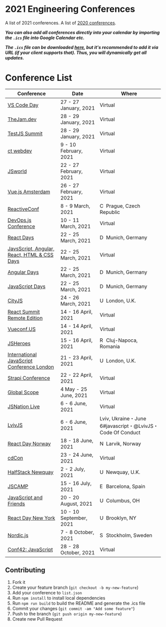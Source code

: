 # 2021 Engineering Conferences
A list of 2021 conferences.
A list of [2020 conferences](https://github.com/ryanburgess/2020-conferences).

_**You can also add all conferences directly into your calendar by importing the `.ics` file into Google Calendar etc.**_

_**The `.ics` file can be downloaded [here](https://rawgit.com/ryanburgess/2021-conferences/main/2021-conferences.ics), but it's recommended to add it via URL (if your client supports that). Thus, you will dynamically get all updates.**_

# Conference List

| Conference | Date | Where |
|------------|------|-------|
| [VS Code Day](https://code.visualstudio.com/vscode-day) | 27 - 27 January, 2021 |  Virtual |
| [TheJam.dev](https://events.linuxfoundation.org/cdcon/) | 28 - 29 January, 2021 |  Virtual |
| [TestJS Summit](https://testjssummit.com/) | 28 - 29 January, 2021 |  Virtual |
| [ct webdev](https://ctwebdev.de) | 9 - 10 February, 2021 |  Virtual |
| [JSworld](http://www.jsworldconference.com) | 22 - 27 February, 2021 |  Virtual |
| [Vue.js Amsterdam](http://www.vuejs.amsterdam) | 26 - 27 February, 2021 |  Virtual |
| [ReactiveConf](https://reactiveconf.com) | 8 - 9 March, 2021 | <img src="https://cdnjs.cloudflare.com/ajax/libs/flag-icon-css/3.2.1/flags/4x3/cz.svg" height="16" alt="CZ flag icon" /> Prague, Czech Republic |
| [DevOps.js Conference](https://www.devopsjsconf.com/) | 10 - 11 March, 2021 |  Virtual |
| [React Days](https://javascript-days.de/react) | 22 - 25 March, 2021 | <img src="https://cdnjs.cloudflare.com/ajax/libs/flag-icon-css/3.2.1/flags/4x3/de.svg" height="16" alt="DE flag icon" /> Munich, Germany |
| [JavsScript, Angular, React, HTML & CSS Days](https://javascript-days.de/muenchen) | 22 - 25 March, 2021 |  Virtual |
| [Angular Days](https://javascript-days.de/angular) | 22 - 25 March, 2021 | <img src="https://cdnjs.cloudflare.com/ajax/libs/flag-icon-css/3.2.1/flags/4x3/de.svg" height="16" alt="DE flag icon" /> Munich, Germany |
| [JavaScript Days](https://javascript-days.de/muenchen) | 22 - 25 March, 2021 | <img src="https://cdnjs.cloudflare.com/ajax/libs/flag-icon-css/3.2.1/flags/4x3/de.svg" height="16" alt="DE flag icon" /> Munich, Germany |
| [CityJS](https://cityjsconf.org) | 24 - 26 March, 2021 | <img src="https://cdnjs.cloudflare.com/ajax/libs/flag-icon-css/3.2.1/flags/4x3/uk.svg" height="16" alt="UK flag icon" /> London, U.K. |
| [React Summit Remote Edition](https://remote.reactsummit.com/) | 14 - 16 April, 2021 |  Virtual |
| [Vueconf.US](http://vueconf.us) | 14 - 14 April, 2021 |  Virtual |
| [JSHeroes](https://jsheroes.io) | 15 - 16 April, 2021 | <img src="https://cdnjs.cloudflare.com/ajax/libs/flag-icon-css/3.2.1/flags/4x3/ro.svg" height="16" alt="RO flag icon" /> Cluj-Napoca, Romania |
| [International JavaScript Conference London](https://javascript-conference.com/london) | 21 - 23 April, 2021 | <img src="https://cdnjs.cloudflare.com/ajax/libs/flag-icon-css/3.2.1/flags/4x3/uk.svg" height="16" alt="UK flag icon" /> London, U.K. |
| [Strapi Conference](https://www.strapi.io/strapi-conf-2021) | 22 - 22 April, 2021 |  Virtual |
| [Global Scope](https://www.webdirections.org/globalscope) | 4 May - 25 June, 2021 |  Virtual |
| [JSNation Live](https://live.jsnation.com/) | 6 - 6 June, 2021 |  Virtual |
| [LvivJS](https://lvivjs.org.ua) | 6 - 6 June, 2021 |  Lviv, Ukraine・June 6#javascript・@LvivJS・Code Of Conduct |
| [React Day Norway](https://reactnorway.com) | 18 - 18 June, 2021 | <img src="https://cdnjs.cloudflare.com/ajax/libs/flag-icon-css/3.2.1/flags/4x3/no.svg" height="16" alt="NO flag icon" /> Larvik, Norway |
| [cdCon](https://events.linuxfoundation.org/cdcon/) | 23 - 24 June, 2021 |  Virtual |
| [HalfStack Newquay](https://halfstackconf.com/newquay/) | 2 - 2 July, 2021 | <img src="https://cdnjs.cloudflare.com/ajax/libs/flag-icon-css/3.2.1/flags/4x3/uk.svg" height="16" alt="UK flag icon" /> Newquay, U.K. |
| [JSCAMP](https://jscamp.tech) | 15 - 16 July, 2021 | <img src="https://cdnjs.cloudflare.com/ajax/libs/flag-icon-css/3.2.1/flags/4x3/es.svg" height="16" alt="ES flag icon" /> Barcelona, Spain |
| [JavaScript and Friends](https://www.javascriptandfriends.com) | 20 - 20 August, 2021 | <img src="https://cdnjs.cloudflare.com/ajax/libs/flag-icon-css/3.2.1/flags/4x3/us.svg" height="16" alt="US flag icon" /> Columbus, OH |
| [React Day New York](https://reactnewyork.com) | 10 - 10 September, 2021 | <img src="https://cdnjs.cloudflare.com/ajax/libs/flag-icon-css/3.2.1/flags/4x3/us.svg" height="16" alt="US flag icon" /> Brooklyn, NY |
| [Nordic.js](https://nordicjs.com) | 7 - 8 October, 2021 | <img src="https://cdnjs.cloudflare.com/ajax/libs/flag-icon-css/3.2.1/flags/4x3/se.svg" height="16" alt="SE flag icon" /> Stockholm, Sweden |
| [Conf42: JavaScript](https://www.conf42.com) | 28 - 28 October, 2021 |  Virtual |

## Contributing
1. Fork it
2. Create your feature branch (`git checkout -b my-new-feature`)
3. Add your conference to `list.json`
4. Run `npm install` to install local dependencies
5. Run `npm run build` to build the README and generate the .ics file
6. Commit your changes (`git commit -am "Add some feature"`)
7. Push to the branch (`git push origin my-new-feature`)
8. Create new Pull Request
